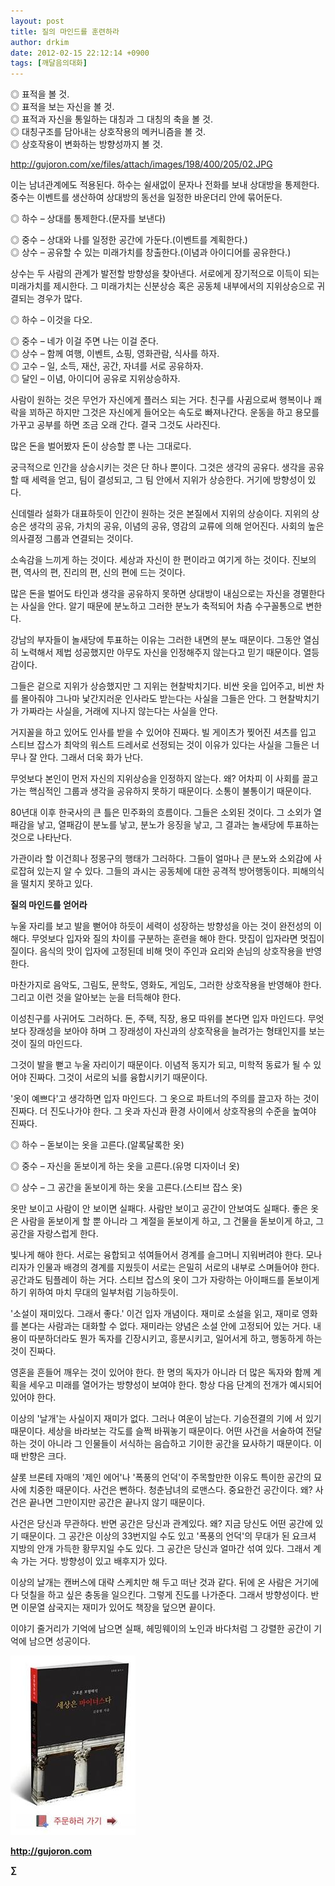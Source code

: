 ```yaml
---
layout: post
title: 질의 마인드를 훈련하라
author: drkim
date: 2012-02-15 22:12:14 +0900
tags: [깨달음의대화]
---
```

  
◎ 표적을 볼 것.  
◎ 표적을 보는 자신을 볼 것.  
◎ 표적과 자신을 통일하는 대칭과 그 대칭의 축을 볼 것.  
◎ 대칭구조를 담아내는 상호작용의 메커니즘을 볼 것.  
◎ 상호작용이 변화하는 방향성까지 볼 것. 

http://gujoron.com/xe/files/attach/images/198/400/205/02.JPG 

이는 남녀관계에도 적용된다. 하수는 쉴새없이 문자나 전화를 보내 상대방을 통제한다. 중수는 이벤트를 생산하여 상대방의 동선을 일정한 바운더리 안에 묶어둔다. 

◎ 하수 – 상대를 통제한다.(문자를 보낸다)

  
◎ 중수 – 상대와 나를 일정한 공간에 가둔다.(이벤트를 계획한다.)  
◎ 상수 – 공유할 수 있는 미래가치를 창출한다.(이념과 아이디어를 공유한다.) 

상수는 두 사람의 관계가 발전할 방향성을 찾아낸다. 서로에게 장기적으로 이득이 되는 미래가치를 제시한다. 그 미래가치는 신분상승 혹은 공동체 내부에서의 지위상승으로 귀결되는 경우가 많다. 

◎ 하수 – 이것을 다오.

  
◎ 중수 – 네가 이걸 주면 나는 이걸 준다.  
◎ 상수 – 함께 여행, 이벤트, 쇼핑, 영화관람, 식사를 하자.   
◎ 고수 – 일, 소득, 재산, 공간, 자녀를 서로 공유하자.   
◎ 달인 – 이념, 아이디어 공유로 지위상승하자. 

사람이 원하는 것은 무언가 자신에게 플러스 되는 거다. 친구를 사귐으로써 행복이나 쾌락을 꾀하곤 하지만 그것은 자신에게 들어오는 속도로 빠져나간다. 운동을 하고 용모를 가꾸고 공부를 하면 조금 오래 간다. 결국 그것도 사라진다. 

많은 돈을 벌어봤자 돈이 상승할 뿐 나는 그대로다. 

궁극적으로 인간을 상승시키는 것은 단 하나 뿐이다. 그것은 생각의 공유다. 생각을 공유할 때 세력을 얻고, 팀이 결성되고, 그 팀 안에서 지위가 상승한다. 거기에 방향성이 있다. 

신데렐라 설화가 대표하듯이 인간이 원하는 것은 본질에서 지위의 상승이다. 지위의 상승은 생각의 공유, 가치의 공유, 이념의 공유, 영감의 교류에 의해 얻어진다. 사회의 높은 의사결정 그룹과 연결되는 것이다. 

소속감을 느끼게 하는 것이다. 세상과 자신이 한 편이라고 여기게 하는 것이다. 진보의 편, 역사의 편, 진리의 편, 신의 편에 드는 것이다. 

많은 돈을 벌어도 타인과 생각을 공유하지 못하면 상대방이 내심으로는 자신을 경멸한다는 사실을 안다. 알기 때문에 분노하고 그러한 분노가 축적되어 차츰 수구꼴통으로 변한다. 

강남의 부자들이 놀새당에 투표하는 이유는 그러한 내면의 분노 때문이다. 그동안 열심히 노력해서 제법 성공했지만 아무도 자신을 인정해주지 않는다고 믿기 때문이다. 열등감이다. 

그들은 겉으로 지위가 상승했지만 그 지위는 현찰박치기다. 비싼 옷을 입어주고, 비싼 차를 몰아줘야 그나마 낯간지러운 인사라도 받는다는 사실을 그들은 안다. 그 현찰박치기가 가짜라는 사실을, 거래에 지나지 않는다는 사실을 안다. 

거지꼴을 하고 있어도 인사를 받을 수 있어야 진짜다. 빌 게이츠가 찢어진 셔츠를 입고 스티브 잡스가 최악의 워스트 드레서로 선정되는 것이 이유가 있다는 사실을 그들은 너무나 잘 안다. 그래서 더욱 화가 난다. 

무엇보다 본인이 먼저 자신의 지위상승을 인정하지 않는다. 왜? 어차피 이 사회를 끌고 가는 핵심적인 그룹과 생각을 공유하지 못하기 때문이다. 소통이 불통이기 때문이다. 

80년대 이후 한국사의 큰 틀은 민주화의 흐름이다. 그들은 소외된 것이다. 그 소외가 열패감을 낳고, 열패감이 분노를 낳고, 분노가 응징을 낳고, 그 결과는 놀새당에 투표하는 것으로 나타난다. 

가관이라 할 이건희나 정몽구의 행태가 그러하다. 그들이 얼마나 큰 분노와 소외감에 사로잡혀 있는지 알 수 있다. 그들의 과시는 공동체에 대한 공격적 방어행동이다. 피해의식을 떨치지 못하고 있다. 



**질의 마인드를 얻어라**

누울 자리를 보고 발을 뻗어야 하듯이 세력이 성장하는 방향성을 아는 것이 완전성의 이해다. 무엇보다 입자와 질의 차이를 구분하는 훈련을 해야 한다. 맛집이 입자라면 멋집이 질이다. 음식의 맛이 입자에 고정된데 비해 멋이 주인과 요리와 손님의 상호작용을 반영한다. 

마찬가지로 음악도, 그림도, 문학도, 영화도, 게임도, 그러한 상호작용을 반영해야 한다. 그리고 이런 것을 알아보는 눈을 터득해야 한다. 

이성친구를 사귀어도 그러하다. 돈, 주택, 직장, 용모 따위를 본다면 입자 마인드다. 무엇보다 장래성을 보아야 하며 그 장래성이 자신과의 상호작용을 늘려가는 형태인지를 보는 것이 질의 마인드다. 

그것이 발을 뻗고 누울 자리이기 때문이다. 이념적 동지가 되고, 미학적 동료가 될 수 있어야 진짜다. 그것이 서로의 뇌를 융합시키기 때문이다. 

'옷이 예쁘다'고 생각하면 입자 마인드다. 그 옷으로 파트너의 주의를 끌고자 하는 것이 진짜다. 더 진도나가야 한다. 그 옷과 자신과 환경 사이에서 상호작용의 수준을 높여야 진짜다. 



◎ 하수 – 돋보이는 옷을 고른다.(알록달록한 옷) 

◎ 중수 – 자신을 돋보이게 하는 옷을 고른다.(유명 디자이너 옷) 

◎ 상수 – 그 공간을 돋보이게 하는 옷을 고른다.(스티브 잡스 옷) 

옷만 보이고 사람이 안 보이면 실패다. 사람만 보이고 공간이 안보여도 실패다. 좋은 옷은 사람을 돋보이게 할 뿐 아니라 그 계절을 돋보이게 하고, 그 건물을 돋보이게 하고, 그 공간을 자랑스럽게 한다. 

빛나게 해야 한다. 서로는 융합되고 섞여들어서 경계를 슬그머니 지워버려야 한다. 모나리자가 인물과 배경의 경계를 지웠듯이 서로는 은밀히 서로의 내부로 스며들어야 한다. 공간과도 팀플레이 하는 거다. 스티브 잡스의 옷이 그가 자랑하는 아이패드를 돋보이게 하기 위하여 마치 무대의 일부처럼 기능하듯이. 

'소설이 재미있다. 그래서 좋다.' 이건 입자 개념이다. 재미로 소설을 읽고, 재미로 영화를 본다는 사람과는 대화할 수 없다. 재미라는 양념은 소설 안에 고정되어 있는 거다. 내용이 따분하더라도 뭔가 독자를 긴장시키고, 흥분시키고, 일어서게 하고, 행동하게 하는 것이 진짜다. 

영혼을 흔들어 깨우는 것이 있어야 한다. 한 명의 독자가 아니라 더 많은 독자와 함께 계획을 세우고 미래를 열어가는 방향성이 보여야 한다. 항상 다음 단계의 전개가 예시되어 있어야 한다. 

이상의 '날개'는 사실이지 재미가 없다. 그러나 여운이 남는다. 기승전결의 기에 서 있기 때문이다. 세상을 바라보는 각도를 슬쩍 바꿔놓기 때문이다. 어떤 사건을 서술하여 전달하는 것이 아니라 그 인물들이 서식하는 음습하고 기이한 공간을 묘사하기 때문이다. 이때 반향은 크다. 

샬롯 브론테 자매의 '제인 에어'나 '폭풍의 언덕'이 주목할만한 이유도 특이한 공간의 묘사에 치중한 때문이다. 사건은 뻔하다. 청춘남녀의 로맨스다. 중요한건 공간이다. 왜? 사건은 끝나면 그만이지만 공간은 끝나지 않기 때문이다. 

사건은 당신과 무관하다. 반면 공간은 당신과 관계있다. 왜? 지금 당신도 어떤 공간에 있기 때문이다. 그 공간은 이상의 33번지일 수도 있고 '폭풍의 언덕'의 무대가 된 요크셔 지방의 안개 가득한 황무지일 수도 있다. 그 공간은 당신과 얼마간 섞여 있다. 그래서 계속 가는 거다. 방향성이 있고 배후지가 있다. 

이상의 날개는 캔버스에 대략 스케치만 해 두고 떠난 것과 같다. 뒤에 온 사람은 거기에다 덧칠을 하고 싶은 충동을 일으킨다. 그렇게 진도를 나가준다. 그래서 방향성이다. 반면 이문열 삼국지는 재미가 있어도 책장을 덮으면 끝이다. 



이야기 줄거리가 기억에 남으면 실패, 헤밍웨이의 노인과 바다처럼 그 강렬한 공간이 기억에 남으면 성공이다. 









![](/files/attach/images/198/668/222/0.JPG)


  






**http://gujoron.com** 


**∑**